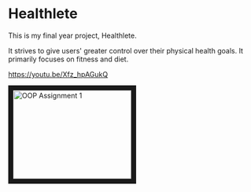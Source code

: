 # Healthlete
This is my final year project, Healthlete.

It strives to give users' greater control over their physical health goals. It primarily focuses on fitness and diet.

https://youtu.be/Xfz_hpAGukQ

<a href="http://www.youtube.com/watch?feature=player_embedded&v=Xfz_hpAGukQ" target="_blank"><img src="http://img.youtube.com/vi/Xfz_hpAGukQ/0.jpg" 
alt="OOP Assignment 1" width="240" height="180" border="10" /></a>
